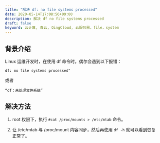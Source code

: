 ```yaml
---
title: "解决 df: no file systems processed"
date: 2020-05-14T17:08:56+09:00
description: 解决 df no file systems processed
draft: false
keyword: 云计算, 青云, QingCloud, 云服务器，file，system
---
```


## 背景介绍

Linux 运维开发时，在使用 df 命令时，偶尔会遇到以下报错：

```
df: no file systems processed"
```
或者
```
“df：未处理文件系统”
```
## 解决方法

1. root 权限下，执行 `#cat /proc/mounts > /etc/mtab` 命令。

2. 让 /etc/mtab 与 /proc/mount 内容同步，然后再使用 `df -h` 就可以看到恢复正常了。